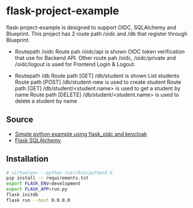 # flask-project-example
flask-project-example is designed to support OIDC, SQLAlchemy and Blueprint. This project has 2 route path /oidc and /db that register through Blueprint. 
- Routepath /oidc
Route pah /oidc/api is shown OIDC token verification that use for Backend API. 
Other route pah /oidc, /oidc/private and /oidc/logout is used for Frontend Login & Logout.

- Routepath /db
Route path [GET]    /db/student is shown List students
Route path [POST]   /db/student-new is used to create student
Route path [GET]    /db/student/<student.name> is used to get a student by name
Route path [DELETE]    /db/student/<student.name> is used to delete a student by name

## Source
- [Simple python example using flask_oidc and keycloak](https://gist.github.com/thomasdarimont/145dc9aa857b831ff2eff221b79d179a)
- [Flask SQLAlchemy](https://pythonbasics.org/flask-sqlalchemy/)

## Installation
```sh
# virtualenv --python /usr/bin/python3.6
pip install -r requirements.txt
export FLASK_ENV=development
export FLASK_APP=run.py
flask initdb
flask run --host 0.0.0.0
```
